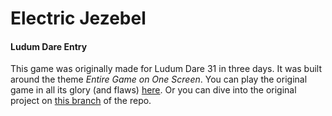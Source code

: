 # Electric Jezebel

#### Ludum Dare Entry

This game was originally made for Ludum Dare 31 in three days. It was built around the theme *Entire Game on One Screen*. You can play the original game in all its glory (and flaws) [here](http://ludumdare.com/compo/ludum-dare-31/?action=preview&uid=46754). Or you can dive into the original project on [this branch](https://github.com/diego-escalante/ElectricJezebel/tree/LD31_version) of the repo.